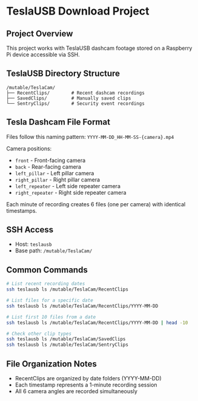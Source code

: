 # TeslaUSB Download Project

## Project Overview
This project works with TeslaUSB dashcam footage stored on a Raspberry Pi device accessible via SSH.

## TeslaUSB Directory Structure
```
/mutable/TeslaCam/
├── RecentClips/        # Recent dashcam recordings
├── SavedClips/         # Manually saved clips
└── SentryClips/        # Security event recordings
```

## Tesla Dashcam File Format
Files follow this naming pattern: `YYYY-MM-DD_HH-MM-SS-{camera}.mp4`

Camera positions:
- `front` - Front-facing camera
- `back` - Rear-facing camera  
- `left_pillar` - Left pillar camera
- `right_pillar` - Right pillar camera
- `left_repeater` - Left side repeater camera
- `right_repeater` - Right side repeater camera

Each minute of recording creates 6 files (one per camera) with identical timestamps.

## SSH Access
- Host: `teslausb`
- Base path: `/mutable/TeslaCam/`

## Common Commands
```bash
# List recent recording dates
ssh teslausb ls /mutable/TeslaCam/RecentClips

# List files for a specific date
ssh teslausb ls /mutable/TeslaCam/RecentClips/YYYY-MM-DD

# List first 10 files from a date
ssh teslausb ls /mutable/TeslaCam/RecentClips/YYYY-MM-DD | head -10

# Check other clip types
ssh teslausb ls /mutable/TeslaCam/SavedClips
ssh teslausb ls /mutable/TeslaCam/SentryClips
```

## File Organization Notes
- RecentClips are organized by date folders (YYYY-MM-DD)
- Each timestamp represents a 1-minute recording session
- All 6 camera angles are recorded simultaneously